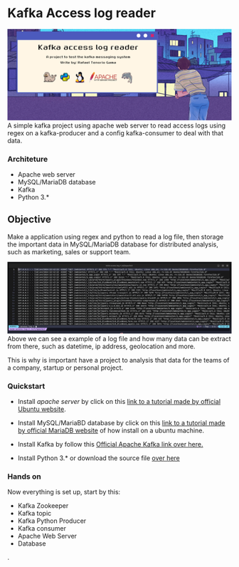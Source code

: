 # Kafka Access log reader

![Display messages](./apache-web-server/assets/imgs/display_messages.png)
A simple kafka project using apache web server to read access logs using regex on a kafka-producer and a config kafka-consumer to deal with that data.

### Architeture

- Apache web server
- MySQL/MariaDB database
- Kafka
- Python 3.\*

## Objective

Make a application using regex and python to read a log file, then storage the important data in MySQL/MariaDB database for distributed analysis, such as marketing, sales or support team.

![Log files example](./apache-web-server/assets/imgs/log-display.png)
Above we can see a example of a log file and how many data can be extract from there, such as datetime, ip address, geolocation and more.

This is why is important have a project to analysis that data for the teams of a company, startup or personal project.

### Quickstart

- Install _apache server_ by click on this [link to a tutorial made by official Ubuntu website](https://ubuntu.com/tutorials/install-and-configure-apache#1-overview).

- Install MySQL/MariaBD database by click on this [link to a tutorial made by official MariaDB website](https://mariadb.com/kb/en/installing-mariadb-deb-files/) of how install on a ubuntu machine.

- Install Kafka by follow this [Official Apache Kafka link over here.](https://kafka.apache.org/downloads)
- Install Python 3.\* or download the source file [over here](https://www.python.org/downloads/)

### Hands on

Now everything is set up, start by this:

- Kafka Zookeeper
- Kafka topic
- Kafka Python Producer
- Kafka consumer
- Apache Web Server
- Database

.
